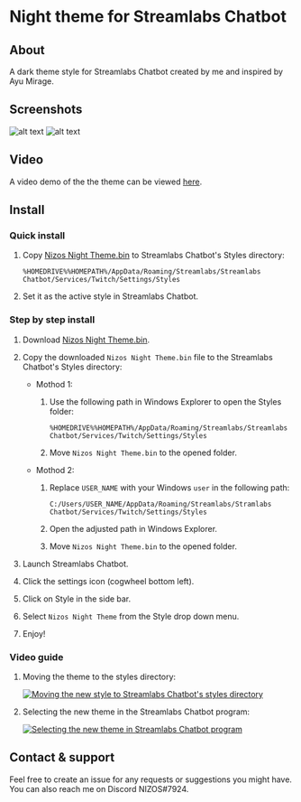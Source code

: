 
# Night theme for Streamlabs Chatbot

## About

A dark theme style for Streamlabs Chatbot created by me and inspired by Ayu Mirage.

## Screenshots

![alt text][Screenshot1]
![alt text][Screenshot2]

## Video

A video demo of the the theme can be viewed [here](https://streamable.com/3qjxn).

## Install

### Quick install

1. Copy [Nizos Night Theme.bin](https://github.com/Nizars/Nizos-Night-Theme/raw/master/theme/Nizos%20Night%20Theme.bin) to Streamlabs Chatbot's Styles directory:

    ```%HOMEDRIVE%%HOMEPATH%/AppData/Roaming/Streamlabs/Streamlabs Chatbot/Services/Twitch/Settings/Styles```

2. Set it as the active style in Streamlabs Chatbot.

### Step by step install

1. Download [Nizos Night Theme.bin](https://github.com/Nizars/Nizos-Night-Theme/raw/master/theme/Nizos%20Night%20Theme.bin).

2. Copy the downloaded `Nizos Night Theme.bin` file to the Streamlabs Chatbot's Styles directory:

    - Mothod 1:

      1. Use the following path in Windows Explorer to open the Styles folder:

          ```%HOMEDRIVE%%HOMEPATH%/AppData/Roaming/Streamlabs/Streamlabs Chatbot/Services/Twitch/Settings/Styles```

      2. Move `Nizos Night Theme.bin` to the opened folder.

    - Mothod 2:

      1. Replace `USER_NAME` with your Windows `user` in the following path:

          ```C:/Users/USER_NAME/AppData/Roaming/Streamlabs/Stramlabs Chatbot/Services/Twitch/Settings/Styles```

      2. Open the adjusted path in Windows Explorer.

      3. Move `Nizos Night Theme.bin` to the opened folder.

3. Launch Streamlabs Chatbot.

4. Click the settings icon (cogwheel bottom left).

5. Click on Style in the side bar.

6. Select `Nizos Night Theme` from the Style drop down menu.

7. Enjoy!

### Video guide

1. Moving the theme to the styles directory:

    [![Moving the new style to Streamlabs Chatbot's styles directory](https://i.imgur.com/INTjMoF.png)](https://streamable.com/cqbx9)

2. Selecting the new theme in the Streamlabs Chatbot program:

    [![Selecting the new theme in Streamlabs Chatbot program](https://i.imgur.com/NRuwvtI.png)](https://streamable.com/s3t1e)

## Contact & support

Feel free to create an issue for any requests or suggestions you might have. You can also reach me on Discord NIZOS#7924.

[Screenshot1]: https://i.imgur.com/00e1KUW.png "Nizos Night Theme Screenshot 1"
[Screenshot2]: https://i.imgur.com/HiUNP6v.png "Nizos Night Theme Screenshot 2"
